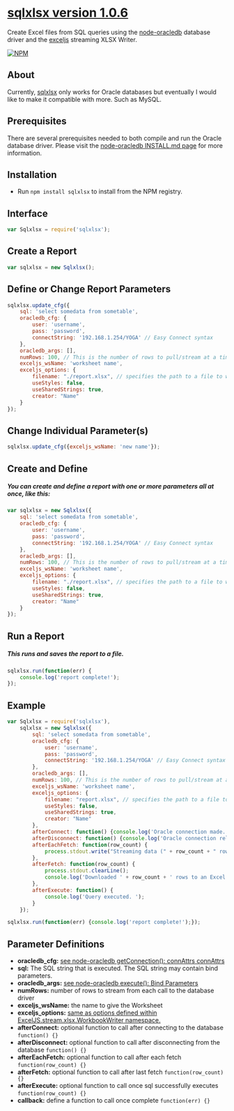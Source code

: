 # [sqlxlsx version 1.0.6](https://github.com/bchr02/sqlxlsx)
Create Excel files from SQL queries using the [node-oracledb](https://github.com/oracle/node-oracledb) database driver and the [exceljs](https://github.com/guyonroche/exceljs) streaming XLSX Writer.

[![NPM](https://nodei.co/npm/sqlxlsx.png?downloads=true&stars=true)](https://nodei.co/npm/sqlxlsx/)

## About
Currently, [sqlxlsx](https://github.com/bchr02/sqlxlsx) only works for Oracle databases but eventually I would like to make it compatible with more. Such as MySQL.

## Prerequisites
There are several prerequisites needed to both compile and run the Oracle database driver. Please visit the [node-oracledb INSTALL.md page](https://github.com/oracle/node-oracledb/blob/master/INSTALL.md) for more information.

## Installation
- Run `npm install sqlxlsx` to install from the NPM registry.

## Interface
```javascript
var Sqlxlsx = require('sqlxlsx');
```

## Create a Report
```javascript
var sqlxlsx = new Sqlxlsx();
```

## Define or Change Report Parameters
````javascript
sqlxlsx.update_cfg({
	sql: 'select somedata from sometable',
	oracledb_cfg: {
		user: 'username',
		pass: 'password',
		connectString: '192.168.1.254/YOGA' // Easy Connect syntax
	},
	oracledb_args: [],
	numRows: 100, // This is the number of rows to pull/stream at a time
	exceljs_wsName: 'worksheet name',
	exceljs_options: {
		filename: "./report.xlsx", // specifies the path to a file to write the XLSX workbook to
		useStyles: false,
		useSharedStrings: true,
		creator: "Name"
	}
});
````

## Change Individual Parameter(s)
````javascript
sqlxlsx.update_cfg({exceljs_wsName: 'new name'});
````

## Create and Define
##### You can create and define a report with one or more parameters all at once, like this:
```javascript
var sqlxlsx = new Sqlxlsx({
	sql: 'select somedata from sometable',
	oracledb_cfg: {
		user: 'username',
		pass: 'password',
		connectString: '192.168.1.254/YOGA' // Easy Connect syntax
	},
	oracledb_args: [],
	numRows: 100, // This is the number of rows to pull/stream at a time
	exceljs_wsName: 'worksheet name',
	exceljs_options: {
		filename: "./report.xlsx", // specifies the path to a file to write the XLSX workbook to
		useStyles: false,
		useSharedStrings: true,
		creator: "Name"
	}
});
```

## Run a Report
##### This runs and saves the report to a file.
```javascript
sqlxlsx.run(function(err) {
	console.log('report complete!');
});
```

## Example
```javascript
var Sqlxlsx = require('sqlxlsx'),
	sqlxlsx = new Sqlxlsx({
		sql: 'select somedata from sometable',
		oracledb_cfg: {
			user: 'username',
			pass: 'password',
			connectString: '192.168.1.254/YOGA' // Easy Connect syntax
		},
		oracledb_args: [],
		numRows: 100, // This is the number of rows to pull/stream at a time
		exceljs_wsName: 'worksheet name',
		exceljs_options: {
			filename: "report.xlsx", // specifies the path to a file to write the XLSX workbook to
			useStyles: false,
			useSharedStrings: true,
			creator: "Name"
		},
		afterConnect: function() {console.log('Oracle connection made.');},
		afterDisconnect: function() {console.log('Oracle connection released.');},
		afterEachFetch: function(row_count) {
			process.stdout.write("Streaming data (" + row_count + " rows) to file... \x1B[0G");
		},
		afterFetch: function(row_count) {
			process.stdout.clearLine();
			console.log('Downloaded ' + row_count + ' rows to an Excel file. ');
		},
		afterExecute: function() {
			console.log('Query executed. ');
		}
	});

sqlxlsx.run(function(err) {console.log('report complete!');});

```

## Parameter Definitions
- **oracledb_cfg:** [see node-oracledb getConnection(): connAttrs connAttrs](https://github.com/oracle/node-oracledb/blob/master/doc/api.md#parameters-1)
- **sql:** The SQL string that is executed. The SQL string may contain bind parameters.
- **oracledb_args:** [see node-oracledb execute(): Bind Parameters](https://github.com/oracle/node-oracledb/blob/master/doc/api.md#-4232-execute-bind-parameters)
- **numRows:** number of rows to stream from each call to the database driver
- **exceljs_wsName:** the name to give the Worksheet
- **exceljs_options:** [same as options defined within ExcelJS.stream.xlsx.WorkbookWriter namespace.](https://github.com/guyonroche/exceljs#streaming-xlsx)
- **afterConnect:** optional function to call after connecting to the database  ```function() {}```
- **afterDisconnect:** optional function to call after disconnecting from the database  ```function() {}```
- **afterEachFetch:** optional function to call after each fetch  ```function(row_count) {}```
- **afterFetch:** optional function to call after last fetch  ```function(row_count) {}```
- **afterExecute:** optional function to call once sql successfully executes  ```function(row_count) {}```
- **callback:** define a function to call once complete ```function(err) {}```
 

